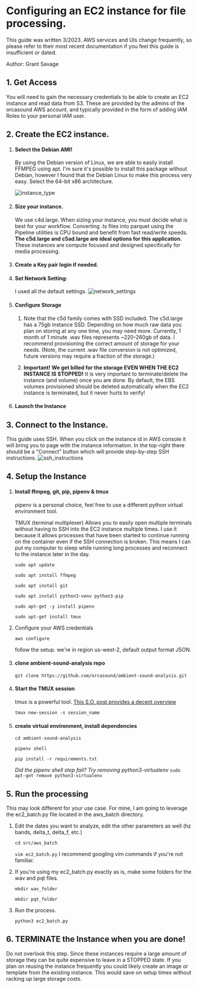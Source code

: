 # Configuring an EC2 instance for file processing.

This guide was written 3/2023. AWS services and UIs change frequently, so please refer to their most recent
documentation if you feel this guide is insufficient or dated.

Author: Grant Savage

## 1. Get Access
You will need to gain the necessary credentials to be able to create an EC2 instance and read data from S3. These are provided by the
admins of the orcasound AWS account, and typically provided in the form of adding IAM Roles to your personal IAM user.
## 2. Create the EC2 instance. 
   1. #### **Select the Debian AMI!** 
      By using the Debian version of Linux, we are able to
      easily install FFMPEG using apt. I'm sure it's possible to install this package without Debian, however I found
      that the Debian Linux to make this process very easy. Select the 64-bit x86 architecture.

         ![instance_type](./img/ec2_instance_type.png)
   2. #### Size your instance.
      We use c4d.large. When sizing your instance, you must decide what is best for your workflow. 
   Converting .ts files into parquet using the Pipeline utilities is CPU bound and benefit from fast read/write speeds.
   **The c5d.large and c5ad.large are ideal options for this application.** These instances are compute focused and designed
   specifically for media processing.
   3. #### Create a Key pair login if needed.
   4. #### Set Network Setting:
      I used all the default settings.
      ![network_settings](./img/network_settings.png)
   5. #### Configure Storage
      1. Note that the c5d family comes with SSD included. The c5d.large has a 75gb instance SSD. Depending on how much
         raw data you plan on storing at any one time, you may need more. Currently, 1 month of 1 minute .wav files
         represents ~220-260gb of data. I recommend provisioning the correct amount of storage for your needs. (Note,
         the current .wav file conversion is not optimized, future versions may require a fraction of the storage.) 
      
      2. **Important! We get billed for the storage EVEN WHEN THE EC2 INSTANCE IS STOPPED!** It is very important to
         terminate/delete the instance (and volume) once you are done. By default, the EBS volumes provisioned should be
         deleted automatically when the EC2 instance is terminated, but it never hurts to verify!
   6. #### Launch the Instance
## 3. Connect to the Instance.
   This guide uses SSH. When you click on the instance id in AWS console it will bring you to page with the instance
   information. In the top-right there should be a "Connect" button which will provide step-by-step SSH instructions.
   ![ssh_instructions](./img/ssh_instructions.png)
## 4. Setup the Instance
1. #### Install ffmpeg, git, pip, pipenv & tmux
   pipenv is a personal choice, feel free to use a different python virtual environment tool.
   
   TMUX (terminal multiplexer) Allows you to easily open multiple terminals without having to SSH into the EC2 instance 
   multiple times. I use it because it allows processes that have been started to continue running on the container even 
   if the SSH connection is broken. This means I can put my computer to sleep while running long processes and reconnect 
   to the instance later in the day.
      
   `sudo apt update`

   `sudo apt install ffmpeg`
   
   `sudo apt install git`

   `sudo apt install python3-venv python3-pip`

   `sudo apt-get -y install pipenv`

   `sudo apt-get install tmux`
2. Configure your AWS credentials

    `aws configure` 

    follow the setup. we're in region us-west-2, default output format JSON.
5. #### clone ambient-sound-analysis repo

   `git clone https://github.com/orcasound/ambient-sound-analysis.git`
6. #### Start the TMUX session
   tmux is a powerful tool. [This S.O. post provides a decent overview](https://stackoverflow.com/questions/21193988/keep-server-running-on-ec2-instance-after-ssh-is-terminated)
   
   `tmux new-session -s session_name`

7. #### create virtual environment, install dependencies 
 
   `cd ambient-sound-analysis`
       
   `pipenv shell`

   `pip install -r requirements.txt`

   *Did the pipenv shell step fail? Try removing python3-virtualenv* `sudo apt-get remove python3-virtualenv`
## 5. Run the processing
   This may look different for your use case. For mine, I am going to leverage the ec2_batch.py file located in
   the aws_batch directory. 
   1. Edit the dates you want to analyze, edit the other parameters as well (hz bands, delta_t, delta_f, etc.)
      
      `cd src/aws_batch`

      `vim ec2_batch.py` I recommend googling vim commands if you're not familiar.
   2. If you're using my ec2_batch.py exactly as is, make some folders for the wav and pqt files.
   
      `mkdir wav_folder`
   
      `mkdir pqt_folder`
   3. Run the process.

      `python3 ec2_batch.py`

## 6. TERMINATE the Instance when you are done!
Do not overlook this step. Since these instances require a large amount of storage they can be quite expensive to leave
in a STOPPED state. If you plan on reusing the instance frequently you could likely create an image or template from the
existing instance. This would save on setup times without racking up large storage costs.
